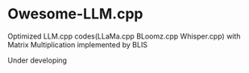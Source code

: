 # Owesome-LLM.cpp
Optimized LLM.cpp codes(LLaMa.cpp BLoomz.cpp Whisper.cpp) with Matrix Multiplication implemented by BLIS

Under developing
